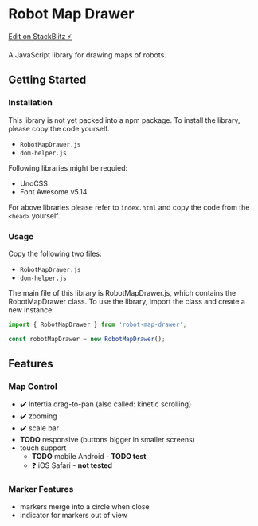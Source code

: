# Robot Map Drawer

[Edit on StackBlitz ⚡️](https://stackblitz.com/edit/js-puzas7)

A JavaScript library for drawing maps of robots.

## Getting Started

### Installation

This library is not yet packed into a npm package. To install the library, please copy the code yourself.

- `RobotMapDrawer.js`
- `dom-helper.js`

Following libraries might be requied:

- UnoCSS
- Font Awesome v5.14

For above libraries please refer to `index.html` and copy the code from the `<head>` yourself.

### Usage

Copy the following two files:

- `RobotMapDrawer.js`
- `dom-helper.js`

The main file of this library is RobotMapDrawer.js, which contains the RobotMapDrawer class. To use the library, import the class and create a new instance:

```javascript
import { RobotMapDrawer } from 'robot-map-drawer';

const robotMapDrawer = new RobotMapDrawer();
```

## Features

### Map Control

- ✔️ Intertia drag-to-pan (also called: kinetic scrolling)
- ✔️ zooming
- ✔️ scale bar
- **TODO** responsive (buttons bigger in smaller screens)
- touch support
  - **TODO** mobile Android - **TODO test**
  - ❓ iOS Safari - **not tested**

### Marker Features

- markers merge into a circle when close
- indicator for markers out of view
